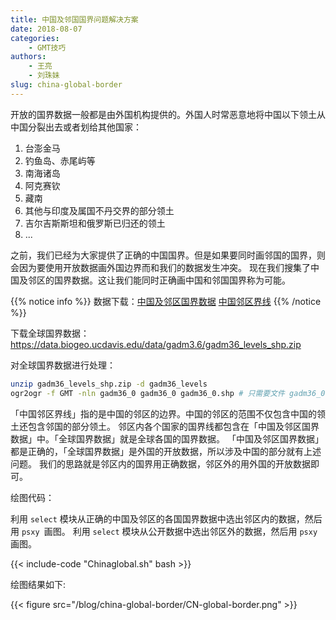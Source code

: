 ```yaml
---
title: 中国及邻国国界问题解决方案
date: 2018-08-07
categories:
    - GMT技巧
authors:
    - 王亮
    - 刘珠妹
slug: china-global-border
---
```


开放的国界数据一般都是由外国机构提供的。外国人时常恶意地将中国以下领土从中国分裂出去或者划给其他国家：

1. 台澎金马
2. 钓鱼岛、赤尾屿等
3. 南海诸岛
4. 阿克赛钦
5. 藏南
6. 其他与印度及属国不丹交界的部分领土
7. 吉尔吉斯斯坦和俄罗斯已归还的领土
8. ...

之前，我们已经为大家提供了正确的中国国界。但是如果要同时画邻国的国界，则会因为要使用开放数据画外国边界而和我们的数据发生冲突。
现在我们搜集了中国及邻区的国界数据。这让我们能同时正确画中国和邻国国界称为可能。

{{% notice info %}}
数据下载：[中国及邻区国界数据](/datas/china-neighbor-admin-lines.dat) [中国邻区界线](/blog/china-global-border/cut-line.txt)
{{% /notice %}}

下载全球国界数据：https://data.biogeo.ucdavis.edu/data/gadm3.6/gadm36_levels_shp.zip

对全球国界数据进行处理：

````bash
unzip gadm36_levels_shp.zip -d gadm36_levels
ogr2ogr -f GMT -nln gadm36_0 gadm36_0 gadm36_0.shp # 只需要文件 gadm36_0.gmt
````

「中国邻区界线」指的是中国的邻区的边界。中国的邻区的范围不仅包含中国的领土还包含邻国的部分领土。
邻区内各个国家的国界线都包含在「中国及邻区国界数据」中。「全球国界数据」就是全球各国的国界数据。
「中国及邻区国界数据」都是正确的，「全球国界数据」是外国的开放数据，所以涉及中国的部分就有上述问题。
我们的思路就是邻区内的国界用正确数据，邻区外的用外国的开放数据即可。

绘图代码：

利用 `select` 模块从正确的中国及邻区的各国国界数据中选出邻区内的数据，然后用 `psxy `画图。
利用 `select` 模块从公开数据中选出邻区外的数据，然后用 `psxy `画图。

{{< include-code "Chinaglobal.sh" bash >}}

绘图结果如下:

{{< figure src="/blog/china-global-border/CN-global-border.png" >}}
